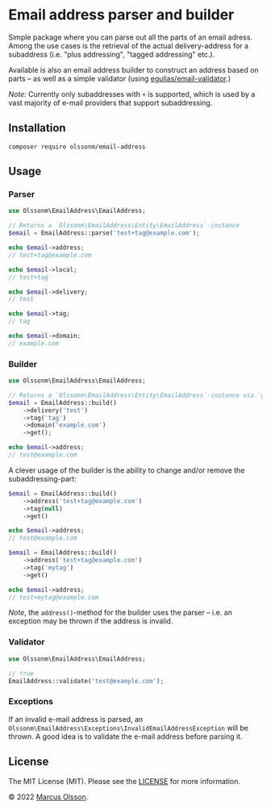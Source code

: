 # Email address parser and builder

Simple package where you can parse out all the parts of an email adress. Among the use cases is the retrieval of the actual delivery-address for a subaddress (i.e. "plus addressing", "tagged addressing" etc.).

Available is also an email address builder to construct an address based on parts – as well as a simple validator (using [egulias/email-validator](https://github.com/egulias/EmailValidator).)

*Note:* Currently only subaddresses with `+` is supported, which is used by a vast majority of e-mail providers that support subaddressing.

## Installation

```
composer require olssonm/email-address
```

## Usage

### Parser

``` php
use Olssonm\EmailAddress\EmailAddress;

// Returns a `Olssonm\EmailAddress\Entity\EmailAddress`-instance
$email = EmailAddress::parse('test+tag@example.com');

echo $email->address;
// test+tag@example.com

echo $email->local;
// test+tag

echo $email->delivery;
// test

echo $email->tag;
// tag

echo $email->domain;
// example.com
```

### Builder

``` php
use Olssonm\EmailAddress\EmailAddress;

// Returns a `Olssonm\EmailAddress\Entity\EmailAddress`-instance via `get()`
$email = EmailAddress::build()
    ->delivery('test')
    ->tag('tag')
    ->domain('example.com')
    ->get();

echo $email->address;
// test@example.com
```

A clever usage of the builder is the ability to change and/or remove the subaddressing-part:

``` php
$email = EmailAddress::build()
    ->address('test+tag@example.com')
    ->tag(null)
    ->get()

echo $email->address;
// test@example.com
```

``` php
$email = EmailAddress::build()
    ->address('test+tag@example.com')
    ->tag('mytag')
    ->get()

echo $email->address;
// test+mytag@example.com
```

*Note*, the `address()`-method for the builder uses the parser – i.e. an exception may be thrown if the address is invalid.

### Validator

``` php
use Olssonm\EmailAddress\EmailAddress;

// true
EmailAddress::validate('test@example.com');
```

### Exceptions

If an invalid e-mail address is parsed, an `Olssonm\EmailAddress\Exceptions\InvalidEmailAddressException` will be thrown. A good idea is to validate the e-mail address before parsing it.

## License

The MIT License (MIT). Please see the [LICENSE](LICENSE) for more information.

© 2022 [Marcus Olsson](https://marcusolsson.me).
